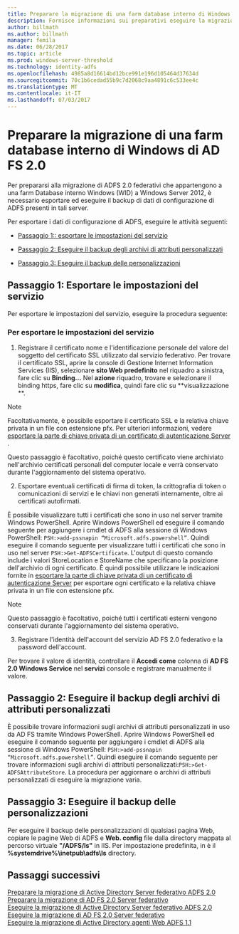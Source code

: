 ```yaml
---
title: Preparare la migrazione di una farm database interno di Windows di AD FS 2.0
description: Fornisce informazioni sui preparativi eseguire la migrazione di una farm database interno di Windows di AD FS 2.0 server a Windows Server 2012.
author: billmath
ms.author: billmath
manager: femila
ms.date: 06/28/2017
ms.topic: article
ms.prod: windows-server-threshold
ms.technology: identity-adfs
ms.openlocfilehash: 4985a8d16614bd12bce991e196d105464d37634d
ms.sourcegitcommit: 70c1b6cedad55b9c7d2068c9aa4891c6c533ee4c
ms.translationtype: MT
ms.contentlocale: it-IT
ms.lasthandoff: 07/03/2017
---
```

# <a name="prepare-to-migrate-an-ad-fs-20-wid-farm"></a>Preparare la migrazione di una farm database interno di Windows di AD FS 2.0  
 Per prepararsi alla migrazione di ADFS 2.0 federativi che appartengono a una farm Database interno Windows (WID) a Windows Server 2012, è necessario esportare ed eseguire il backup di dati di configurazione di ADFS presenti in tali server.  
  
 Per esportare i dati di configurazione di ADFS, eseguire le attività seguenti:  
  
-   [Passaggio 1:: esportare le impostazioni del servizio](#step-1-export-service-settings)  
  
-   [Passaggio 2: Eseguire il backup degli archivi di attributi personalizzati](#step-2-back-up-custom-attribute-stores)  
  
-   [Passaggio 3: Eseguire il backup delle personalizzazioni](#step-3-back-up-webpage-customizations)  
  
## <a name="step-1-export-service-settings"></a>Passaggio 1: Esportare le impostazioni del servizio  
 Per esportare le impostazioni del servizio, eseguire la procedura seguente:  
  
### <a name="to-export-service-settings"></a>Per esportare le impostazioni del servizio  
  
1.  Registrare il certificato nome e l'identificazione personale del valore del soggetto del certificato SSL utilizzato dal servizio federativo. Per trovare il certificato SSL, aprire la console di Gestione Internet Information Services (IIS), selezionare **sito Web predefinito** nel riquadro a sinistra, fare clic su **Binding...** Nel **azione** riquadro, trovare e selezionare il binding https, fare clic su **modifica**, quindi fare clic su **visualizzazione **.  
  
> [!NOTE]
>  Facoltativamente, è possibile esportare il certificato SSL e la relativa chiave privata in un file con estensione pfx. Per ulteriori informazioni, vedere [esportare la parte di chiave privata di un certificato di autenticazione Server ](Export-the-Private-Key-Portion-of-a-Server-Authentication-Certificate.md).  
>   
>  Questo passaggio è facoltativo, poiché questo certificato viene archiviato nell'archivio certificati personali del computer locale e verrà conservato durante l'aggiornamento del sistema operativo.  
  
2.  Esportare eventuali certificati di firma di token, la crittografia di token o comunicazioni di servizi e le chiavi non generati internamente, oltre ai certificati autofirmati.  
  
È possibile visualizzare tutti i certificati che sono in uso nel server tramite Windows PowerShell. Aprire Windows PowerShell ed eseguire il comando seguente per aggiungere i cmdlet di ADFS alla sessione di Windows PowerShell: `PSH:>add-pssnapin “Microsoft.adfs.powershell”`. Quindi eseguire il comando seguente per visualizzare tutti i certificati che sono in uso nel server `PSH:>Get-ADFSCertificate`. L'output di questo comando include i valori StoreLocation e StoreName che specificano la posizione dell'archivio di ogni certificato.  È quindi possibile utilizzare le indicazioni fornite in [esportare la parte di chiave privata di un certificato di autenticazione Server](Export-the-Private-Key-Portion-of-a-Server-Authentication-Certificate.md) per esportare ogni certificato e la relativa chiave privata in un file con estensione pfx.  
  
> [!NOTE]
>  Questo passaggio è facoltativo, poiché tutti i certificati esterni vengono conservati durante l'aggiornamento del sistema operativo.  
  
3.  Registrare l'identità dell'account del servizio AD FS 2.0 federativo e la password dell'account.  
  
Per trovare il valore di identità, controllare il **Accedi come** colonna di **AD FS 2.0 Windows Service** nel **servizi** console e registrare manualmente il valore.  
  
## <a name="step-2-back-up-custom-attribute-stores"></a>Passaggio 2: Eseguire il backup degli archivi di attributi personalizzati  
 È possibile trovare informazioni sugli archivi di attributi personalizzati in uso da AD FS tramite Windows PowerShell. Aprire Windows PowerShell ed eseguire il comando seguente per aggiungere i cmdlet di ADFS alla sessione di Windows PowerShell: `PSH:>add-pssnapin “Microsoft.adfs.powershell”`. Quindi eseguire il comando seguente per trovare informazioni sugli archivi di attributi personalizzati:`PSH:>Get-ADFSAttributeStore`. La procedura per aggiornare o archivi di attributi personalizzati di eseguire la migrazione varia.  
  
## <a name="step-3-back-up-webpage-customizations"></a>Passaggio 3: Eseguire il backup delle personalizzazioni  
 Per eseguire il backup delle personalizzazioni di qualsiasi pagina Web, copiare le pagine Web di ADFS e **Web. config** file dalla directory mappata al percorso virtuale **"/ADFS/ls"** in IIS. Per impostazione predefinita, in è il **%systemdrive%\inetpub\adfs\ls** directory.  

## <a name="next-steps"></a>Passaggi successivi
 [Preparare la migrazione di Active Directory Server federativo ADFS 2.0](prepare-to-migrate-ad-fs-fed-server.md)   
 [Preparare la migrazione di AD FS 2.0 Server federativo](prepare-to-migrate-ad-fs-fed-proxy.md)   
 [Eseguire la migrazione di Active Directory Server federativo ADFS 2.0](migrate-the-ad-fs-fed-server.md)   
 [Eseguire la migrazione di AD FS 2.0 Server federativo](migrate-the-ad-fs-2-fed-server-proxy.md)   
 [Eseguire la migrazione di Active Directory agenti Web ADFS 1.1](migrate-the-ad-fs-web-agent.md)